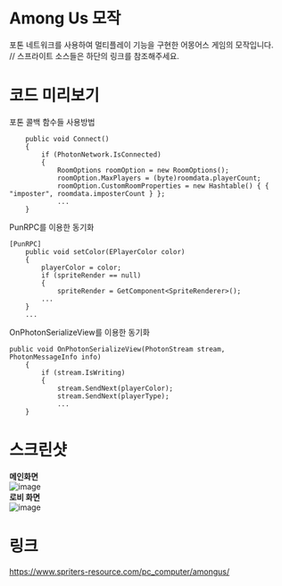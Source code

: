 # Among Us 모작
포톤 네트워크를 사용하여 멀티플레이 기능을 구현한 어몽어스 게임의 모작입니다.  
// 스프라이트 소스들은 하단의 링크를 참조해주세요.  
# 코드 미리보기
포톤 콜백 함수들 사용방법  
```
    public void Connect()
    {
        if (PhotonNetwork.IsConnected)
        {
            RoomOptions roomOption = new RoomOptions();
            roomOption.MaxPlayers = (byte)roomdata.playerCount;
            roomOption.CustomRoomProperties = new Hashtable() { { "imposter", roomdata.imposterCount } };
            ...
    }
```
PunRPC를 이용한 동기화
```
[PunRPC]
    public void setColor(EPlayerColor color)
    {
        playerColor = color;
        if (spriteRender == null)
        {
            spriteRender = GetComponent<SpriteRenderer>();
        ...
    }
    ...
```
OnPhotonSerializeView를 이용한 동기화
```
public void OnPhotonSerializeView(PhotonStream stream, PhotonMessageInfo info)
    {
        if (stream.IsWriting)
        {
            stream.SendNext(playerColor);
            stream.SendNext(playerType);
            ...
    }
```
# 스크린샷
__메인화면__  
![image](https://user-images.githubusercontent.com/65800890/150623548-4ce90283-9f42-48ac-95c6-4e9513ddb2d4.png)  
__로비 화면__  
![image](https://user-images.githubusercontent.com/65800890/150623561-323ab474-bfff-4383-bd2d-eb7e154bbfd7.png)  
# 링크
https://www.spriters-resource.com/pc_computer/amongus/
